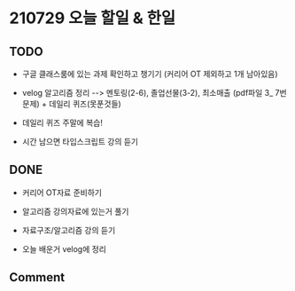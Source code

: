 # 210729 오늘 할일 & 한일

## TODO

- 구글 클래스룸에 있는 과제 확인하고 챙기기 (커리어 OT 제외하고 1개 남아있음)

- velog 알고리즘 정리
--> 멘토링(2-6), 졸업선물(3-2), 최소매출 (pdf파일 3_  7번 문제) + 데일리 퀴즈(못푼것들)

- 데일리 퀴즈 주말에 복습!

- 시간 남으면 타입스크립트 강의 듣기

## DONE

- 커리어 OT자료 준비하기

- 알고리즘 강의자료에 있는거 풀기

- 자료구조/알고리즘 강의 듣기

- 오늘 배운거 velog에 정리

## Comment



